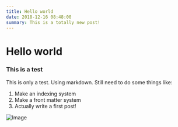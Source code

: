 ```yaml
---
title: Hello world
date: 2018-12-16 08:48:00
summary: This is a totally new post!
---
```


# Hello world

### This is a test

This is only a test. Using markdown. Still need to do some things like:

1. Make an indexing system
2. Make a front matter system
3. Actually write a first post!

![Image](https://hattershostels.com/wp-content/uploads/2014/12/41550-show-94445.jpg)
